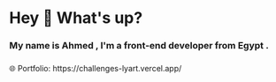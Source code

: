 <h1 align="left">Hey 👋 What's up?</h1>

###

<h3 align="left">My name is Ahmed , I'm a front-end developer from Egypt .</h3>

###

<p align="left">🌐 Portfolio: https://challenges-lyart.vercel.app/</p>

###
